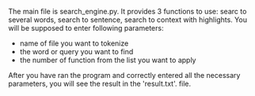 The main file is search_engine.py. It provides 3 functions to use: searc to several words, search to sentence, search to context with highlights.
You will be supposed to enter following parameters:
  - name of file you want to tokenize
  - the word or query you want to find
  - the number of function from the list you want to apply

After you have ran the program and correctly entered all the necessary parameters, you will see the result in the 'result.txt'. file.
